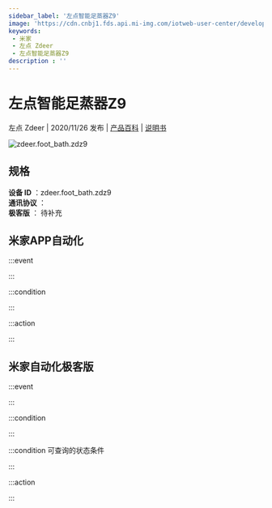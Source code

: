 ```yaml
---
sidebar_label: '左点智能足蒸器Z9'
image: 'https://cdn.cnbj1.fds.api.mi-img.com/iotweb-user-center/developer_1679048995402W2tUOzy2.png?GalaxyAccessKeyId=AKVGLQWBOVIRQ3XLEW&Expires=9223372036854775807&Signature=3njOxc7VAfemM/w+rM0zaBLy4/U='
keywords: 
 - 米家
 - 左点 Zdeer
 - 左点智能足蒸器Z9
description : ''
---
```

# 左点智能足蒸器Z9

左点 Zdeer | 2020/11/26 发布 | [产品百科](https://home.mi.com/webapp/content/baike/product/index.html?model=zdeer.foot_bath.zdz9/) | [说明书](https://home.mi.com/views/introduction.html?model=zdeer.foot_bath.zdz9&region=cn)

![zdeer.foot_bath.zdz9](https://cdn.cnbj1.fds.api.mi-img.com/iotweb-user-center/developer_1679048995402W2tUOzy2.png?GalaxyAccessKeyId=AKVGLQWBOVIRQ3XLEW&Expires=9223372036854775807&Signature=3njOxc7VAfemM/w+rM0zaBLy4/U=)

## 规格  
> 
**设备 ID** ：zdeer.foot_bath.zdz9  
**通讯协议** ：  
**极客版**  ： 待补充 


## 米家APP自动化  

:::event  

:::

:::condition  

:::

:::action   

:::

## 米家自动化极客版  

:::event  

:::

:::condition  

:::

:::condition 可查询的状态条件  

:::

:::action  

:::

        
